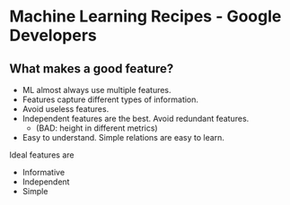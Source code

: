 # Machine Learning Recipes - Google Developers

## What makes a good feature?

- ML almost always use multiple features.
- Features capture different types of information.
- Avoid useless features.
- Independent features are the best. Avoid redundant features.
    - (BAD: height in different metrics)
- Easy to understand. Simple relations are easy to learn.

Ideal features are
- Informative
- Independent
- Simple

